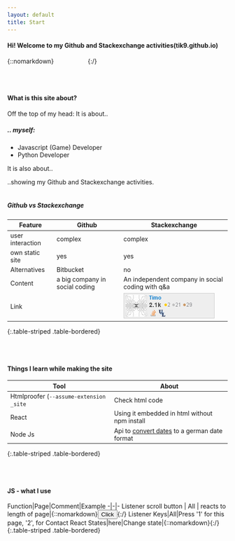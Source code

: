 ```yaml
---
layout: default
title: Start
---
```



#### Hi! Welcome to my Github and Stackexchange activities(tik9.github.io)

{::nomarkdown}
<span style="display:inline-block; width: 50px;"></span><i class="fas fa-thumbs-up fa-2x"></i><span style="display:inline-block; width: 20px;"></span>
<span class=like_button_container data-commentid=1></span>
{:/}

<br><br>

#### What is this site about?

Off the top of my head: 
It is about..

##### .. myself:
- Javascript (Game) Developer
- Python Developer

It is also about..

..showing my Github and Stackexchange activities.
<br><br>


##### Github vs Stackexchange

Feature | Github | Stackexchange
-|-|-
user interaction | complex | complex
own static site | yes | yes
Alternatives | Bitbucket | no
Content | a big company in social coding | An independent company in social coding with q&a | 
Link | |![img-stackex](assets/se.png)
{:.table-striped .table-bordered}

<br><br>

#### Things I learn while making the site

Tool | About
-|-
Htmlproofer (`--assume-extension _site`| Check html code
React | Using it embedded in html without npm install
Node Js|Api to [convert dates](https://rest-test-gamma.vercel.app) to a german date format
{:.table-striped .table-bordered}


<br><br>

#### JS - what I use

Function|Page|Comment|Example
-|-|-
Listener scroll button | All | reacts to length of page|{::nomarkdown}<button class=button onclick='window.scrollTo({top: 0, behavior: "smooth"});'>Click</button>{:/}
Listener Keys|All|Press '1' for this page, '2', for Contact
React States|here|Change state|{::nomarkdown}<span class=like_button_container data-commentid=2></span>{:/}
{:.table-striped .table-bordered}
